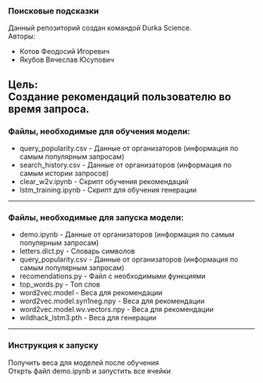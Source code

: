 ### Поисковые подсказки
Данный репозиторий создан командой Durka Science. <br>
Авторы:
 - Котов Феодосий Игоревич
 - Якубов Вячеслав Юсупович

Цель: <br>
Создание рекомендаций пользователю во время запроса.
---
### Файлы, необходимые для обучения модели:
 - query_popularity.csv - Данные от организаторов (информация по самым популярным запросам)
 - search_history.csv - Данные от организаторов (информация по самым истории запросов)
 - clear_w2v.ipynb - Скрипт обучения рекомендаций
 - lstm_training.ipynb - Скрипт для обучения генерации
 ---
### Файлы, необходимые для запуска модели:
 - demo.ipynb - Данные от организаторов (информация по самым популярным запросам)
 - letters.dict.py - Словарь символов
 - query_popularity.csv -  Данные от организаторов (информация по самым популярным запросам)
 - recomendations.py - Файл с необходимыми функциями
 - top_words.py - Топ слов
 - word2vec.model - Веса для рекомендации
 - word2vec.model.syn1neg.npy - Веса для рекомендации
 - word2vec.model.wv.vectors.npy - Веса для рекомендации
 - wildhack_lstm3.pth - Веса для генерации
 ---
### Инструкция к запуску
Получить веса  для моделей после обучения<br>
Открть файл demo.ipynb и запустить все ячейки
